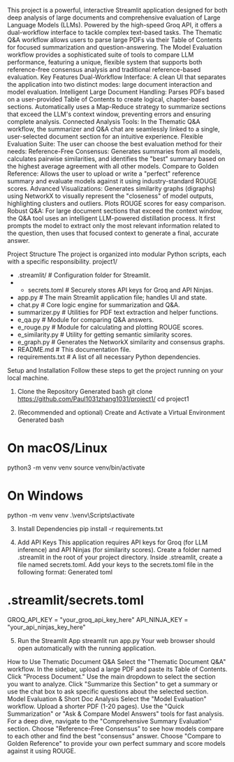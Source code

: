 This project is a powerful, interactive Streamlit application designed for both deep analysis of large documents and comprehensive evaluation of Large Language Models (LLMs). Powered by the high-speed Groq API, it offers a dual-workflow interface to tackle complex text-based tasks.
The Thematic Q&A workflow allows users to parse large PDFs via their Table of Contents for focused summarization and question-answering. The Model Evaluation workflow provides a sophisticated suite of tools to compare LLM performance, featuring a unique, flexible system that supports both reference-free consensus analysis and traditional reference-based evaluation.
Key Features
Dual-Workflow Interface: A clean UI that separates the application into two distinct modes: large document interaction and model evaluation.
Intelligent Large Document Handling:
Parses PDFs based on a user-provided Table of Contents to create logical, chapter-based sections.
Automatically uses a Map-Reduce strategy to summarize sections that exceed the LLM's context window, preventing errors and ensuring complete analysis.
Connected Analysis Tools: In the Thematic Q&A workflow, the summarizer and Q&A chat are seamlessly linked to a single, user-selected document section for an intuitive experience.
Flexible Evaluation Suite: The user can choose the best evaluation method for their needs:
Reference-Free Consensus: Generates summaries from all models, calculates pairwise similarities, and identifies the "best" summary based on the highest average agreement with all other models.
Compare to Golden Reference: Allows the user to upload or write a "perfect" reference summary and evaluate models against it using industry-standard ROUGE scores.
Advanced Visualizations:
Generates similarity graphs (digraphs) using NetworkX to visually represent the "closeness" of model outputs, highlighting clusters and outliers.
Plots ROUGE scores for easy comparison.
Robust Q&A: For large document sections that exceed the context window, the Q&A tool uses an intelligent LLM-powered distillation process. It first prompts the model to extract only the most relevant information related to the question, then uses that focused context to generate a final, accurate answer.

Project Structure
The project is organized into modular Python scripts, each with a specific responsibility.
project1/
- .streamlit/             # Configuration folder for Streamlit.
-  - secrets.toml         # Securely stores API keys for Groq and API Ninjas.
- app.py                  # The main Streamlit application file; handles UI and state.
- chat.py                 # Core logic engine for summarization and Q&A.
- summarizer.py           # Utilities for PDF text extraction and helper functions.
- e_qa.py                 # Module for comparing Q&A answers.
- e_rouge.py              # Module for calculating and plotting ROUGE scores.
- e_similarity.py         # Utility for getting semantic similarity scores.
- e_graph.py              # Generates the NetworkX similarity and consensus graphs.
- README.md               # This documentation file.
- requirements.txt        # A list of all necessary Python dependencies.
  

Setup and Installation
Follow these steps to get the project running on your local machine.
1. Clone the Repository
Generated bash
git clone https://github.com/Paul1031zhang1031/project1/
cd project1

2. (Recommended and optional) Create and Activate a Virtual Environment
Generated bash
# On macOS/Linux
python3 -m venv venv
source venv/bin/activate

# On Windows
python -m venv venv
.\venv\Scripts\activate

3. Install Dependencies
pip install -r requirements.txt


4. Add API Keys
This application requires API keys for Groq (for LLM inference) and API Ninjas (for similarity scores).
Create a folder named .streamlit in the root of your project directory.
Inside .streamlit, create a file named secrets.toml.
Add your keys to the secrets.toml file in the following format:
Generated toml
# .streamlit/secrets.toml

GROQ_API_KEY = "your_groq_api_key_here"
API_NINJA_KEY = "your_api_ninjas_key_here"

5. Run the Streamlit App
streamlit run app.py
Your web browser should open automatically with the running application.

How to Use
Thematic Document Q&A
Select the "Thematic Document Q&A" workflow.
In the sidebar, upload a large PDF and paste its Table of Contents.
Click "Process Document."
Use the main dropdown to select the section you want to analyze.
Click "Summarize this Section" to get a summary or use the chat box to ask specific questions about the selected section.
Model Evaluation & Short Doc Analysis
Select the "Model Evaluation" workflow.
Upload a shorter PDF (1-20 pages).
Use the "Quick Summarization" or "Ask & Compare Model Answers" tools for fast analysis.
For a deep dive, navigate to the "Comprehensive Summary Evaluation" section.
Choose "Reference-Free Consensus" to see how models compare to each other and find the best "consensus" answer.
Choose "Compare to Golden Reference" to provide your own perfect summary and score models against it using ROUGE.
